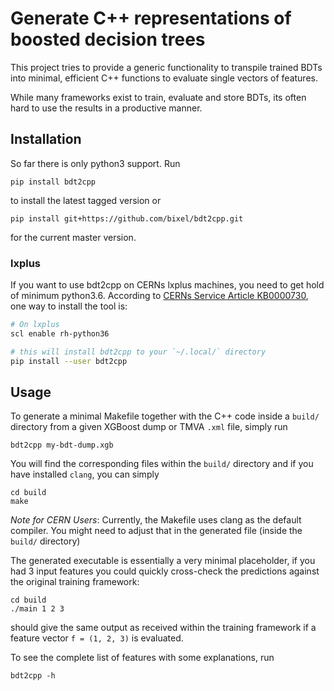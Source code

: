 # Generate C++ representations of boosted decision trees

This project tries to provide a generic functionality to transpile trained BDTs
into minimal, efficient C++ functions to evaluate single vectors of features.

While many frameworks exist to train, evaluate and store BDTs, its often hard
to use the results in a productive manner.

## Installation

So far there is only python3 support. Run
```
pip install bdt2cpp
```
to install the latest tagged version or
```
pip install git+https://github.com/bixel/bdt2cpp.git
```
for the current master version.

### lxplus

If you want to use bdt2cpp on CERNs lxplus machines, you need to get hold of
minimum python3.6. According to [CERNs Service Article
KB0000730](https://cern.service-now.com/service-portal/article.do?n=KB0000730),
one way to install the tool is:

```sh
# On lxplus
scl enable rh-python36

# this will install bdt2cpp to your `~/.local/` directory
pip install --user bdt2cpp
```

## Usage

To generate a minimal Makefile together with the C++ code inside a `build/`
directory from a given XGBoost dump or TMVA `.xml` file, simply run
```
bdt2cpp my-bdt-dump.xgb
```
You will find the corresponding files within the `build/` directory and if you
have installed `clang`, you can simply
```
cd build
make
```

*Note for CERN Users*: Currently, the Makefile uses clang as the default
compiler. You might need to adjust that in the generated file (inside the
`build/` directory)

The generated executable is essentially a very minimal placeholder, if you had
3 input features you could quickly cross-check the predictions against the
original training framework:
```
cd build
./main 1 2 3
```
should give the same output as received within the training framework if a
feature vector `f = (1, 2, 3)` is evaluated.


To see the complete list of features with some explanations, run
```
bdt2cpp -h
```
